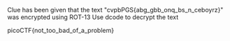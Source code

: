 Clue has been given that the text "cvpbPGS{abg_gbb_onq_bs_n_ceboyrz}" was encrypted using ROT-13
Use dcode to decrypt the text

picoCTF{not_too_bad_of_a_problem}
